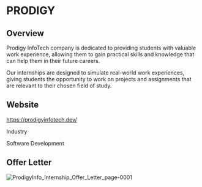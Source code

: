 # PRODIGY
## Overview
Prodigy InfoTech company is dedicated to providing students with valuable work experience, allowing them to gain practical skills and knowledge that can help them in their future careers.

Our internships are designed to simulate real-world work experiences, giving students the opportunity to work on projects and assignments that are relevant to their chosen field of study. 

## Website
https://prodigyinfotech.dev/

Industry

Software Development

## Offer Letter
![ProdigyInfo_Internship_Offer_Letter_page-0001](https://github.com/Usama-Amjad/PRODIGY/assets/87925026/2526cff3-b6e0-4efc-91a8-0b75c0d2a63f)
